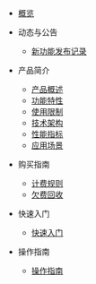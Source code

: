* [概览](/uwan/README.md)
* 动态与公告
  * [新功能发布记录](/uwan/releasenotes/newfunctions.md)
* 产品简介
  * [产品概述](/uwan/intro/description.md)
  * [功能特性](/uwan/intro/function.md)
  * [使用限制](/uwan/intro/limit.md)
  * [技术架构](/uwan/intro/architecture.md)
  * [性能指标](/uwan/intro/performance.md)
  * [应用场景](/uwan/intro/application.md)
* 购买指南
  * [计费规则](/uwan/buy/charge.md)
  * [欠费回收](/uwan/buy/recycle.md)
* 快速入门
  * [快速入门](/uwan/fast/quick_start.md)

* 操作指南
  * [操作指南](/uwan/guide/user_guide.md)


